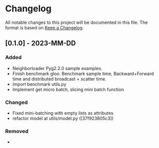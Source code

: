# Changelog

All notable changes to this project will be documented in this file.
The format is based on [Keep a Changelog](http://keepachangelog.com/en/1.0.0/).

## [0.1.0] - 2023-MM-DD
### Added
- Neighborloader Pyg2.2.0 sample examples.
- Finish benchmark gloo. Benchmark sample time, Backward+Forward time and distributed broadcast + scatter time.
- Import benchmark utils.py
- Implement get micro batch, slicing mini batch function 
### Changed
- Fixed mini-batching with empty lists as attributes 
- refactor model at utils/model.py   ([37f923805c3])
### Removed
- 
